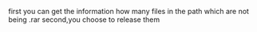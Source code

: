 first you can get the information how many files in the path which are not being .rar
second,you choose to release them
